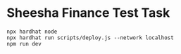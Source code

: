 # Sheesha Finance Test Task


```shell
npx hardhat node
npx hardhat run scripts/deploy.js --network localhost
npm run dev
```
